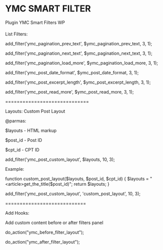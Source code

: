 # YMC SMART FILTER
Plugin YMC Smart Filters WP

####
List Filters:

add_filter('ymc_pagination_prev_text', $ymc_pagination_prev_text, 3, 1);

add_filter('ymc_pagination_next_text', $ymc_pagination_next_text, 3, 1);

add_filter('ymc_pagination_load_more', $ymc_pagination_load_more, 3, 1);

add_filter('ymc_post_date_format', $ymc_post_date_format, 3, 1);

add_filter('ymc_post_excerpt_length', $ymc_post_excerpt_length, 3, 1);

add_filter('ymc_post_read_more', $ymc_post_read_more, 3, 1);

=============================

Layouts:
Custom Post Layout

@parmas: 

$layouts - HTML markup

$post_id - Post ID

$cpt_id - CPT ID

add_filter('ymc_post_custom_layout', $layouts, 10, 3);

Example:

function custom_post_layout($layouts, $post_id, $cpt_id) {
   $layouts = "<article>get_the_title($post_id)</article>";
   return $layouts;
}

add_filter('ymc_post_custom_layout', 'custom_post_layout', 10, 3);

============================

Add Hooks:

Add custom content before or after filters panel

do_action("ymc_before_filter_layout");

do_action("ymc_after_filter_layout");


